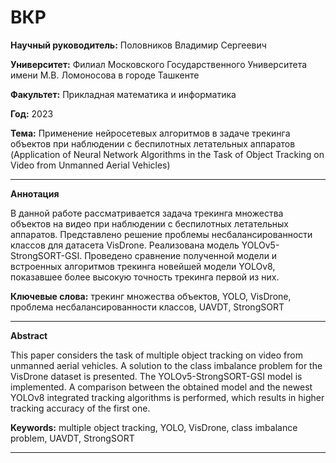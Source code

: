 # ВКР

**Научный руководитель:** Половников Владимир Сергеевич

**Университет:** Филиал Московского Государственного Университета имени М.В. Ломоносова в городе Ташкенте

**Факультет:** Прикладная математика и информатика

**Год:** 2023

**Тема:** Применение нейросетевых алгоритмов в задаче трекинга объектов при наблюдении с беспилотных летательных аппаратов (Application of Neural Network Algorithms in the Task of Object Tracking on Video from Unmanned Aerial Vehicles)

---

**Аннотация**

В данной работе рассматривается задача трекинга множества объектов на видео при наблюдении с беспилотных летательных аппаратов. Представлено решение проблемы несбалансированности классов для датасета VisDrone. Реализована модель YOLOv5-StrongSORT-GSI. Проведено сравнение полученной модели и встроенных алгоритмов трекинга новейшей модели YOLOv8, показавшее более высокую точность трекинга первой из них.

**Ключевые слова:** трекинг множества объектов, YOLO, VisDrone, проблема несбалансированности классов, UAVDT, StrongSORT

---
    
**Abstract**

This paper considers the task of multiple object tracking on video from unmanned aerial vehicles. A solution to the class imbalance problem for the VisDrone dataset is presented. The YOLOv5-StrongSORT-GSI model is implemented. A comparison between the obtained model and the newest YOLOv8 integrated tracking algorithms is performed, which results in higher tracking accuracy of the first one.

**Keywords:** multiple object tracking, YOLO, VisDrone, class imbalance problem, UAVDT, StrongSORT

---
